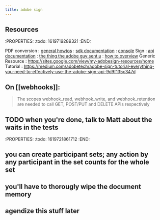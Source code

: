 ```yaml
---
title: adobe sign
---
```


## Resources
:PROPERTIES:
:todo: 1619719289321
:END:

PDF conversion
: [general howtos](https://www.adobe.io/apis/documentcloud/dcsdk/docs.html?view=services)
: [sdk documentation](https://opensource.adobe.com/pdftools-node-sdk-samples/apidocs/latest/FileRef.html#.createFromStream)
: [console](https://console.adobe.io/projects/541493/4566206088344637219/credentials/168057/details)
Sign
: [api documentation](https://secure.na1.adobesign.com/public/docs/restapi/v6#ParticipantInfopost_agreements)
: [the thing the adobe guy sent u](https://sites.google.com/view/my-adobesign-resources/oauth-process-for-partners)
: [how to overview](https://www.adobe.io/apis/documentcloud/sign/docs.html)
Generic Resource
: https://sites.google.com/view/my-adobesign-resources/home
Tutorial
: https://medium.com/adobetech/adobe-sign-tutorial-everything-you-need-to-effectively-use-the-adobe-sign-api-9d9f135c347d
## On [[webhooks]]:
> The scopes webhook_read, webhook_write, and webhook_retention are needed to call GET, POST/PUT and DELETE APIs respectively
>
## TODO when you're done, talk to Matt about the waits in the tests
:PROPERTIES:
:todo: 1619721861712
:END:
## you can create participant sets; any action by any participant in the set counts for the whole set
## you'll have to thorougly wipe the document memory
## agendize this stuff later
